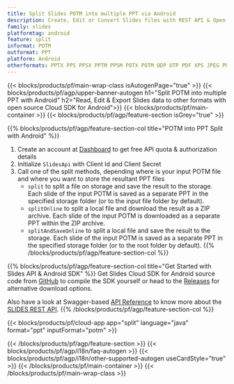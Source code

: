 ```yaml
---
title: Split Slides POTM into multiple PPT via Android 
description: Create, Edit or Convert Slides files with REST API & Open Source Android SDK
family: slides
platformtag: android
feature: split
informat: POTM
outformat: PPT
platform: Android
otherformats: PPTX PPS PPSX PPTM PPSM POTX POTM ODP OTP PDF XPS JPEG PNG BMP TIFF SVG HTML5 GIF XAML
---
```


{{< blocks/products/pf/main-wrap-class isAutogenPage="true" >}}
{{< blocks/products/pf/agp/upper-banner-autogen h1="Split POTM into multiple PPT with Android" h2="Read, Edit & Export Slides data to other formats with open source Cloud SDK for Android">}}
{{< blocks/products/pf/main-container >}}
{{< blocks/products/pf/agp/feature-section isGrey="true" >}}

{{% blocks/products/pf/agp/feature-section-col title="POTM into PPT Split with Android" %}}
1. Create an account at <a href="https://dashboard.aspose.cloud/">Dashboard</a> to get free API quota & authorization details
1. Initialize ```SlidesApi``` with Client Id and Client Secret
1. Call one of the split methods, depending where is your input POTM file and where you want to store the resultant PPT files
    - ```split``` to split a file on storage and save the result to the storage. Each slide of the input POTM is saved as a separate PPT in the specified storage folder (or to the input file folder by default).
    - ```splitOnline``` to split a local file and download the result as a ZIP archive. Each slide of the input POTM is downloaded as a separate PPT within the ZIP archive.
    - ```splitAndSaveOnline``` to split a local file and save the result to the storage. Each slide of the input POTM is saved as a separate PPT in the specified storage folder (or to the root folder by default).
{{% /blocks/products/pf/agp/feature-section-col %}}

{{% blocks/products/pf/agp/feature-section-col title="Get Started with Slides API & Android SDK" %}}
Get Slides Cloud SDK for Android source code from [GitHub](https://github.com/aspose-slides-cloud/aspose-slides-cloud-android) to compile the SDK yourself or head to the [Releases](https://releases.aspose.cloud/) for alternative download options. 

Also have a look at Swagger-based [API Reference](https://apireference.aspose.cloud/slides/) to know more about the [SLIDES REST API](https://products.aspose.cloud/slides/curl/).
{{% /blocks/products/pf/agp/feature-section-col %}}

{{< blocks/products/pf/cloud-app app="split" language="java" format="ppt" inputFormat="potm" >}}

{{< /blocks/products/pf/agp/feature-section >}}
{{< blocks/products/pf/agp/i18n/faq-autogen >}}
{{< blocks/products/pf/agp/i18n/other-supported-autogen useCardStyle="true" >}}
{{< /blocks/products/pf/main-container >}}
{{< /blocks/products/pf/main-wrap-class >}}